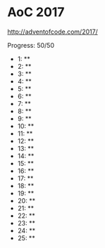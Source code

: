 AoC 2017
====

http://adventofcode.com/2017/


Progress: 50/50

- 1:      **
- 2:      **
- 3:      **
- 4:      **
- 5:      **
- 6:      **
- 7:      **
- 8:      **
- 9:      **
- 10:     **
- 11:     **
- 12:     **
- 13:     **
- 14:     **
- 15:     **
- 16:     **
- 17:     **
- 18:     **
- 19:     **
- 20:     **
- 21:     **
- 22:     **
- 23:     **
- 24:     **
- 25:     **
